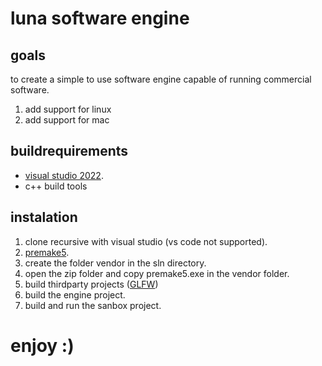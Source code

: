 # luna software engine
## goals

to create a simple to use software engine capable of running commercial software.

1. add support for linux
2. add support for mac


## buildrequirements 
- [visual studio 2022](https://visualstudio.microsoft.com/).
- c++ build tools 
## instalation
1. clone recursive with visual studio (vs code not supported).
2. [premake5](https://premake.github.io/).
3. create the folder vendor in the sln directory.
4. open the zip folder and copy premake5.exe in the vendor folder.
5. build thirdparty projects ([GLFW](https://www.glfw.org/))
6. build the engine project.
7. build and run the sanbox project.

# enjoy :)
